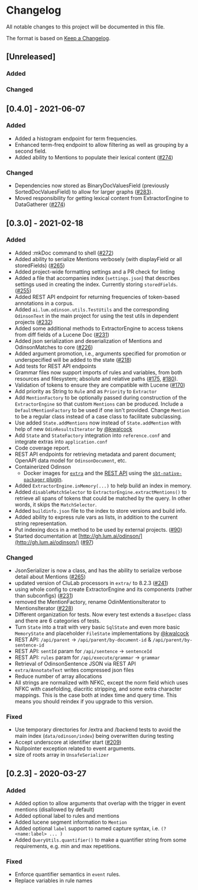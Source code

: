 # Changelog

All notable changes to this project will be documented in this file.

The format is based on [Keep a Changelog](https://keepachangelog.com/en/1.0.0/).

## [Unreleased]
### Added
### Changed

## [0.4.0] - 2021-06-07
### Added
- Added a histogram endpoint for term frequencies.
- Enhanced term-freq endpoint to allow filtering as well as grouping by a second field.
- Added ability to Mentions to populate their lexical content ([#274](https://github.com/lum-ai/odinson/pull/274))
### Changed
- Dependencies now stored as BinaryDocValuesField (previously SortedDocValuesField) to allow for larger graphs ([#283](https://github.com/lum-ai/odinson/pull/283)).
- Moved responsibility for getting lexical content from ExtractorEngine to DataGatherer ([#274](https://github.com/lum-ai/odinson/pull/274))

## [0.3.0] - 2021-02-18
### Added 
- Added :mkDoc command to shell ([#272](https://github.com/lum-ai/odinson/pull/272))
- Added ability to serialize Mentions verbosely (with displayField or all storedFields) ([#265](https://github.com/lum-ai/odinson/pull/265))
- Added project-wide formatting settings and a PR check for linting
- Added a file that accompanies index (`settings.json`) that describes settings used in creating the index.  Currently storing `storedFields`. ([#255](https://github.com/lum-ai/odinson/pull/255))
- Added REST API endpoint for returning frequencies of token-based annotations in a corpus.
- Added `ai.lum.odinson.utils.TestUtils` and the corresponding `OdinsonText` in the main project for using the test utils in dependent projects ([#232](https://github.com/lum-ai/odinson/pull/231))
- Added some additional methods to ExtractorEngine to access tokens from diff fields of a Lucene Doc ([#231](https://github.com/lum-ai/odinson/pull/231))
- Added json serialization and deserialization of Mentions and OdinsonMatches to core ([#226](https://github.com/lum-ai/odinson/pull/226))
- Added argument promotion, i.e., arguments specified for promotion or underspecified will be added to the state ([#218](https://github.com/lum-ai/odinson/pull/218))
- Add tests for REST API endpoints
- Grammar files now support imports of rules and variables, from both resources and filesystem; absolute and relative paths ([#175](https://github.com/lum-ai/odinson/pull/175), [#180](https://github.com/lum-ai/odinson/pull/180)).
- Validation of tokens to ensure they are compatible with Lucene ([#170](https://github.com/lum-ai/odinson/pull/170))
- Add priority as String to `Rule` and as `Priority` to `Extractor`
- Add `MentionFactory` to be optionally passed during construction of the `ExtractorEngine` so that custom `Mentions`
  can be produced.  Include a `DefaultMentionFactory` to be used if one isn't provided.  Change `Mention` to be a
  regular class instead of a case class to facilitate subclassing.
- Use added `State.addMentions` now instead of `State.addMention` with help of new `OdinResultsIterator` by [@kwalcock](https://github.com/kwalcock)
- Add `State` and `StateFactory` integration into `reference.conf` and integrate extras into `application.conf`
- Code coverage report.
- REST API endpoints for retrieving metadata and parent document; OpenAPI data model for `OdinsonDocument`, etc.
- Containerized Odinson
  - Docker images for [`extra`](https://hub.docker.com/r/lumai/odinson-extras) and the [REST API](https://hub.docker.com/r/lumai/odinson-rest-api) using the [`sbt-native-packager` plugin](https://github.com/sbt/sbt-native-packager).
- Added `ExtractorEngine.inMemory(...)` to help build an index in memory.
- Added `disableMatchSelector` to `ExtractorEngine.extractMentions()` to retrieve all spans of tokens that could
  be matched by the query. In other words, it skips the `MatchSelector`.
- Added `buildinfo.json` file to the index to store versions and build info.
- Added ability to express rule vars as lists, in addition to the current string representation.
- Put indexing docs in a method to be used by external projects. ([#90](https://github.com/lum-ai/odinson/pull/90))
- Started documentation at [http://gh.lum.ai/odinson/](http://gh.lum.ai/odinson/) ([#97](https://github.com/lum-ai/odinson/pull/97))
### Changed
- JsonSerializer is now a class, and has the ability to serialize verbose detail about Mentions ([#265](https://github.com/lum-ai/odinson/pull/265))
- updated version of CluLab processors in `extra/` to 8.2.3 ([#241](https://github.com/lum-ai/odinson/pull/241))
- using whole config to create ExtractorEngine and its components (rather than subconfigs) ([#231](https://github.com/lum-ai/odinson/pull/231))
- removed the MentionFactory, rename OdinMentionsIterator to MentionsIterator ([#228](https://github.com/lum-ai/odinson/pull/228))
- Different organization for tests. Now every test extends a `BaseSpec` class and there are 6 categories of tests.
- Turn `State` into a trait with very basic `SqlState` and even more basic `MemoryState` and placeholder `FileState` implementations by [@kwalcock](https://github.com/kwalcock)
- REST API: `/api/parent` -> `/api/parent/by-document-id` & `/api/parent/by-sentence-id`
- REST API: `sentId` param for `/api/sentence` -> `sentenceId`
- REST API: `rules` param for `/api/execute/grammar` -> `grammar`
- Retrieval of OdinsonSentence JSON via REST API
- `extra/AnnotateText` writes compressed json files
- Reduce number of array allocations
- All strings are normalized with NFKC, except the norm field which uses NFKC with casefolding,
  diacritic stripping, and some extra character mappings. This is the case both at index time and query time.
  This means you should reindex if you upgrade to this version.
### Fixed
- Use temporary directories for /extra and /backend tests to avoid the main index (`data/odinson/index`) being overwritten during testing
- Accept underscore at identifier start ([#209](https://github.com/lum-ai/odinson/pull/209))
- Nullpointer exception related to event arguments.
- size of roots array in `UnsafeSerializer`

## [0.2.3] - 2020-03-27
### Added
- Added option to allow arguments that overlap with the trigger in event mentions (disallowed by default)
- Added optional label to rules and mentions
- Added lucene segment information to `Mention`
- Added optional `label` support to named capture syntax, i.e. `(?<name:label> ... )`
- Added `QueryUtils.quantifier()` to make a quantifier string from some requirements, e.g. min and max repetitions.
### Fixed
- Enforce quantifier semantics in `event` rules.
- Replace variables in rule names

